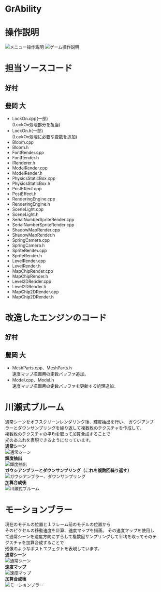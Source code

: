 # GrAbility  

# 操作説明
![メニュー操作説明](メニュー操作時.png)
![ゲーム操作説明](ゲーム操作時.png)
# 担当ソースコード

## 好村

## 豊岡 大

- LockOn.cpp(一部)  
  (LockOn処理部分を担当)  
- LockOn.h(一部)  
  (LockOn処理に必要な変数を追加)  
- Bloom.cpp
- Bloom.h  
- FontRender.cpp  
- FontRender.h  
- IRenderer.h  
- ModelRender.cpp  
- ModelRender.h  
- PhysicsStaticBox.cpp  
- PhysicsStaticBox.h  
- PostEffect.cpp  
- PostEffect.h  
- RenderingEngine.cpp  
- RenderingEngine.h  
- SceneLight.cpp  
- SceneLight.h  
- SerialNumberSpriteRender.cpp  
- SerialNumberSpriteRender.cpp  
- ShadowMapRender.cpp  
- ShadowMapRender.h  
- SpringCamera.cpp  
- SpringCamera.h  
- SpriteRender.cpp  
- SpriteRender.h  
- LevelRender.cpp  
- LevelRender.h  
- MapChipRender.cpp  
- MapChipRender.h  
- Level2DRender.cpp  
- Level2DRender.h  
- MapChip2DRender.cpp  
- MapChip2DRender.h  

# 改造したエンジンのコード

## 好村

## 豊岡 大
- MeshParts.cpp、MeshParts.h  
  速度マップ描画用の定数バッファ追加。
- Model.cpp、Model.h  
  速度マップ描画用の定数バッファを更新する処理追加。

# 川瀬式ブルーム

通常シーンをオフスクリーンレンダリング後、輝度抽出を行い、
ガウシアンブラーとダウンサンプリングを繰り返して複数枚のテクスチャを作成して、  
複数枚のテクスチャの平均を取って加算合成することで  
光のあふれを表現できるようになっています。  
**通常シーン**  
![通常シーン](通常シーン.png)  
**輝度抽出**  
![輝度抽出](輝度抽出.png)  
**ガウシアンブラーとダウンサンプリング（これを複数回繰り返す）**  
![ガウシアンブラー、ダウンサンプリング](ダウンサンプリング.png)  
**加算合成後**  
![川瀬式ブルーム](加算合成後.png)  
# モーションブラー
現在のモデルの位置と１フレーム前のモデルの位置から  
そのピクセルの移動速度を計算、速度マップを描画。
その速度マップを使用して通常シーンを速度方向にずらして複数回サンプリングして平均を取ってそのテクスチャを加算合成することで  
残像のようなポストエフェクトを表現しています。  
**通常シーン**  
![通常シーン](モーションブラー通常.png)  
**速度マップ**  
![速度マップ](速度マップ.png)  
**加算合成後**  
![モーションブラー](モーションブラー.png)  